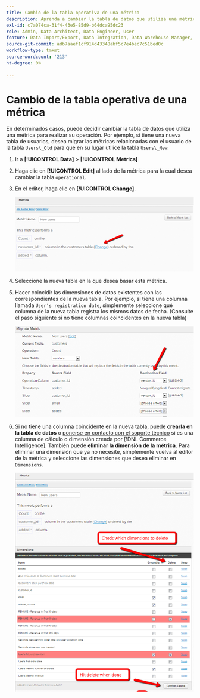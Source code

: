 ```yaml
---
title: Cambio de la tabla operativa de una métrica
description: Aprenda a cambiar la tabla de datos que utiliza una métrica para realizar su operación.
exl-id: c7a074ca-31f4-43e5-85d9-b64dca95dc23
role: Admin, Data Architect, Data Engineer, User
feature: Data Import/Export, Data Integration, Data Warehouse Manager, Commerce Tables
source-git-commit: adb7aaef1cf914d43348abf5c7e4bec7c51bed0c
workflow-type: tm+mt
source-wordcount: '213'
ht-degree: 0%

---
```


# Cambio de la tabla operativa de una métrica

En determinados casos, puede decidir cambiar la tabla de datos que utiliza una métrica para realizar su operación. Por ejemplo, si tiene una nueva tabla de usuarios, desea migrar las métricas relacionadas con el usuario de la tabla `Users\_Old` para que en su lugar utilice la tabla `Users\_New`.

1. Ir a **[!UICONTROL Data]** > **[!UICONTROL Metrics]**
1. Haga clic en **[!UICONTROL Edit]** al lado de la métrica para la cual desea cambiar la tabla `operational`.
1. En el editor, haga clic en **[!UICONTROL Change]**.

   ![](../../assets/change-metrics-1.png)
1. Seleccione la nueva tabla en la que desea basar esta métrica.
1. Hacer coincidir las dimensiones de datos existentes con las correspondientes de la nueva tabla. Por ejemplo, si tiene una columna llamada `User's registration date`, simplemente seleccione qué columna de la nueva tabla registra los mismos datos de fecha. (Consulte el paso siguiente si no tiene columnas coincidentes en la nueva tabla)

   ![](../../assets/change-metrics-2.png)

1. Si no tiene una columna coincidente en la nueva tabla, puede **crearla en la tabla de datos** o [ponerse en contacto con el soporte técnico](https://experienceleague.adobe.com/docs/commerce-knowledge-base/kb/troubleshooting/miscellaneous/mbi-service-policies.html) si es una columna de cálculo o dimensión creada por [!DNL Commerce Intelligence]. También puede **eliminar la dimensión de la métrica**. Para eliminar una dimensión que ya no necesite, simplemente vuelva al editor de la métrica y seleccione las dimensiones que desea eliminar en `Dimensions`.

   ![](../../assets/change-metrics-3.png)
